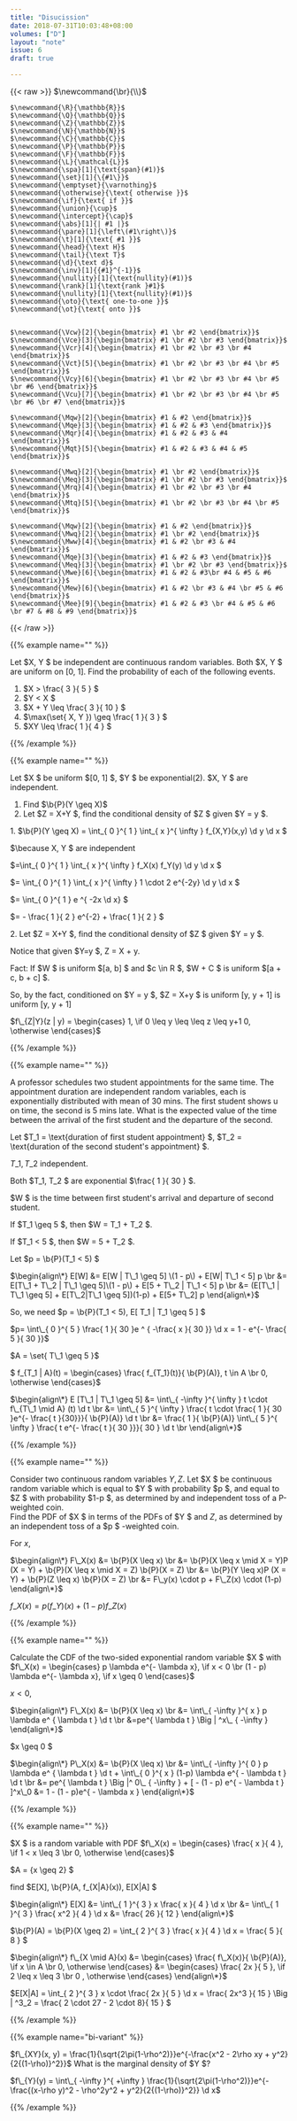```yaml
---
title: "Disucission"
date: 2018-07-31T10:03:48+08:00
volumes: ["D"]
layout: "note"
issue: 6
draft: true

---
```



<!--more-->

<div class="latex-macros">
  {{< raw >}}
    $\newcommand{\br}{\\}$

    $\newcommand{\R}{\mathbb{R}}$
    $\newcommand{\Q}{\mathbb{Q}}$
    $\newcommand{\Z}{\mathbb{Z}}$
    $\newcommand{\N}{\mathbb{N}}$
    $\newcommand{\C}{\mathbb{C}}$
    $\newcommand{\P}{\mathbb{P}}$
    $\newcommand{\F}{\mathbb{F}}$
    $\newcommand{\L}{\mathcal{L}}$
    $\newcommand{\spa}[1]{\text{span}(#1)}$
    $\newcommand{\set}[1]{\{#1\}}$
    $\newcommand{\emptyset}{\varnothing}$
    $\newcommand{\otherwise}{\text{ otherwise }}$
    $\newcommand{\if}{\text{ if }}$
    $\newcommand{\union}{\cup}$
    $\newcommand{\intercept}{\cap}$
    $\newcommand{\abs}[1]{| #1 |}$
    $\newcommand{\pare}[1]{\left\(#1\right\)}$
    $\newcommand{\t}[1]{\text{ #1 }}$
    $\newcommand{\head}{\text H}$
    $\newcommand{\tail}{\text T}$
    $\newcommand{\d}{\text d}$
    $\newcommand{\inv}[1]{{#1}^{-1}}$
    $\newcommand{\nullity}[1]{\text{nullity}(#1)}$
    $\newcommand{\rank}[1]{\text{rank }#1}$
    $\newcommand{\nullity}[1]{\text{nullity}(#1)}$
    $\newcommand{\oto}{\text{ one-to-one }}$
    $\newcommand{\ot}{\text{ onto }}$


    $\newcommand{\Vcw}[2]{\begin{bmatrix} #1 \br #2 \end{bmatrix}}$
    $\newcommand{\Vce}[3]{\begin{bmatrix} #1 \br #2 \br #3 \end{bmatrix}}$
    $\newcommand{\Vcr}[4]{\begin{bmatrix} #1 \br #2 \br #3 \br #4 \end{bmatrix}}$
    $\newcommand{\Vct}[5]{\begin{bmatrix} #1 \br #2 \br #3 \br #4 \br #5 \end{bmatrix}}$
    $\newcommand{\Vcy}[6]{\begin{bmatrix} #1 \br #2 \br #3 \br #4 \br #5 \br #6 \end{bmatrix}}$
    $\newcommand{\Vcu}[7]{\begin{bmatrix} #1 \br #2 \br #3 \br #4 \br #5 \br #6 \br #7 \end{bmatrix}}$

    $\newcommand{\Mqw}[2]{\begin{bmatrix} #1 & #2 \end{bmatrix}}$
    $\newcommand{\Mqe}[3]{\begin{bmatrix} #1 & #2 & #3 \end{bmatrix}}$
    $\newcommand{\Mqr}[4]{\begin{bmatrix} #1 & #2 & #3 & #4 \end{bmatrix}}$
    $\newcommand{\Mqt}[5]{\begin{bmatrix} #1 & #2 & #3 & #4 & #5 \end{bmatrix}}$

    $\newcommand{\Mwq}[2]{\begin{bmatrix} #1 \br #2 \end{bmatrix}}$
    $\newcommand{\Meq}[3]{\begin{bmatrix} #1 \br #2 \br #3 \end{bmatrix}}$
    $\newcommand{\Mrq}[4]{\begin{bmatrix} #1 \br #2 \br #3 \br #4 \end{bmatrix}}$
    $\newcommand{\Mtq}[5]{\begin{bmatrix} #1 \br #2 \br #3 \br #4 \br #5 \end{bmatrix}}$

    $\newcommand{\Mqw}[2]{\begin{bmatrix} #1 & #2 \end{bmatrix}}$
    $\newcommand{\Mwq}[2]{\begin{bmatrix} #1 \br #2 \end{bmatrix}}$
    $\newcommand{\Mww}[4]{\begin{bmatrix} #1 & #2 \br #3 & #4 \end{bmatrix}}$
    $\newcommand{\Mqe}[3]{\begin{bmatrix} #1 & #2 & #3 \end{bmatrix}}$
    $\newcommand{\Meq}[3]{\begin{bmatrix} #1 \br #2 \br #3 \end{bmatrix}}$
    $\newcommand{\Mwe}[6]{\begin{bmatrix} #1 & #2 & #3\br #4 & #5 & #6 \end{bmatrix}}$
    $\newcommand{\Mew}[6]{\begin{bmatrix} #1 & #2 \br #3 & #4 \br #5 & #6 \end{bmatrix}}$
    $\newcommand{\Mee}[9]{\begin{bmatrix} #1 & #2 & #3 \br #4 & #5 & #6 \br #7 & #8 & #9 \end{bmatrix}}$
  {{< /raw >}}
</div>

{{% example name="" %}}

Let $X, Y $ be independent are continuous random variables. Both $X, Y $ are uniform on [0, 1]. Find the probability of each of the following events. <br>
1. $X > \frac{ 3 }{ 5 } $ <br>
2. $Y < X $ <br>
3. $X + Y \leq \frac{ 3 }{ 10 } $ <br>
4. $\max(\set{ X, Y }) \geq \frac{ 1 }{ 3 } $ <br>
5. $XY \leq \frac{ 1 }{ 4 } $

{{% /example %}}

{{% example name="" %}}

Let $X $ be uniform $[0, 1] $, $Y $ be exponential(2). $X, Y $ are independent. <br>
1. Find $\b{P}(Y \geq X)$ <br>
2. Let $Z = X+Y $, find the conditional density of $Z $ given $Y = y $.

1\. $\b{P}(Y \geq X) = \int\_{ 0 }^{ 1 } \int\_{ x }^{ \infty } f\_{X,Y}(x,y) \d y \d x $

$\because X, Y $ are independent

$=\int\_{ 0 }^{ 1 } \int\_{ x }^{ \infty } f\_X(x) f\_Y(y) \d y \d x $

$= \int\_{ 0 }^{ 1 } \int\_{ x }^{ \infty } 1 \cdot 2 e^{-2y} \d y \d x $

$= \int\_{ 0 }^{ 1 } e ^{ -2x  \d x} $

$= - \frac{ 1 }{ 2 } e^{-2} + \frac{ 1 }{ 2 } $


2\. Let $Z = X+Y $, find the conditional density of $Z $ given $Y = y $.

Notice that given $Y=y $, Z = X + y.

Fact: If $W $ is uniform $[a, b] $ and $c \in R $, $W + C $ is uniform $[a + c, b + c] $.

So, by the fact, conditioned on $Y = y $, $Z = X+y $ is uniform [y, y + 1] is uniform [y, y + 1]

$f\_{Z|Y}(z | y) = \begin{cases}
1, \if 0 \leq y \leq \leq z \leq y+1
0, \otherwise
\end{cases}$

{{% /example %}}

{{% example name="" %}}

A professor schedules two student appointments for the same time. The appointment duration are independent random variables, each is exponentially distributed with mean of 30 mins. The first student shows u on time, the second is 5 mins late. What is the expected value of the time between the arrival of the first student and the departure of the second.

Let $T\_1 = \text{duration of first student appointment} $, $T\_2 = \text{duration of the second student's appointment} $.

$T\_1, T\_2$ independent.


Both $T\_1, T\_2 $ are exponential $\frac{ 1 }{ 30 } $.

$W $ is the time between first student's arrival and departure of second student.

If $T\_1 \geq 5 $, then $W = T\_1 + T\_2 $.

If $T\_1 < 5 $, then $W = 5 + T\_2  $.

Let $p = \b{P}(T\_1 < 5) $

$\begin{align\*}
E[W] &= E[W | T\_1 \geq 5] \(1 - p\) + E[W| T\_1 < 5] p \br
&= E[T\_1 + T\_2 | T\_1 \geq 5]\(1 - p\) + E[5 + T\_2 | T\_1 < 5] p \br
&= (E[T\_1 | T\_1 \geq 5] + E[T\_2|T\_1 \geq 5])(1-p) + E[5+ T\_2] p
\end{align\*}$

So, we need $p = \b{P}(T\_1 < 5), E[ T\_1 | T\_1 \geq 5 ] $

$p= \int\_{ 0 }^{ 5 } \frac{ 1 }{ 30 }e ^ { -\frac{ x }{ 30 }} \d x = 1 - e^{- \frac{ 5 }{ 30 }}$

$A = \set{ T\_1 \geq 5 }$

$ f\_{T\_1 | A}(t) =
\begin{cases}
  \frac{ f\_{T\_1}(t)}{ \b{P}(A)}, t \in A \br
  0,  \otherwise
\end{cases}$

$\begin{align\*}
E [T\_1 | T\_1 \geq 5] &= \int\_{ -\infty }^{ \infty } t \cdot f\_{T\_1 \mid A} (t) \d t \br
&= \int\_{ 5 }^{ \infty } \frac{ t \cdot \frac{ 1 }{ 30 }e^{- \frac{ t }{30}}}{ \b{P}(A)} \d t \br
&= \frac{ 1 }{ \b{P}(A)} \int\_{ 5 }^{ \infty }  \frac{ t e^{- \frac{ t }{ 30 }}}{ 30 } \d t \br
\end{align\*}$


{{% /example %}}

{{% example name="" %}}

Consider two continuous random variables $Y, Z$. Let $X $ be continuous random variable which is equal to $Y $ with probability $p $, and equal to $Z $ with probability $1-p $, as determined by and independent toss of a P-weighted coin.
<br>Find the PDF of $X $ in terms of the PDFs of $Y $ and $Z$, as determined by an independent toss of a $p $ -weighted coin.

For $x$,

$\begin{align\*}
F\_X(x) &= \b{P}(X \leq x) \br
&= \b{P}(X \leq x \mid X = Y)P (X = Y) + \b{P}(X \leq x \mid X = Z) \b{P}(X = Z) \br
&= \b{P}(Y \leq x)P (X = Y) + \b{P}(Z \leq x) \b{P}(X = Z) \br
&= F\_y(x) \cdot p + F\_Z(x) \cdot (1-p)
\end{align\*}$

$f\_X(x) = p(f\_Y)(x) + (1 - p)f\_Z(x)$

{{% /example %}}

{{% example name="" %}}

Calculate the CDF of the two-sided exponential random variable $X $ with $f\_X(x) = \begin{cases}
p \lambda e^{- \lambda x}, \if x < 0 \br
(1 - p) \lambda e^{- \lambda x}, \if x \geq 0
\end{cases}$

$x < 0,$

$\begin{align\*}
F\_X(x) &= \b{P}(X \leq x)  \br
&= \int\_{ -\infty }^{ x } p \lambda e^ { \lambda t } \d t \br
&=pe^{ \lambda t } \Big | ^x\_ { -\infty }
\end{align\*}$

$x \geq 0 $

$\begin{align\*}
P\_X(x) &= \b{P}(X \leq x) \br
&= \int\_{ -\infty }^{ 0 } p \lambda e^ { \lambda t } \d t + \int\_{ 0 }^{ x } (1-p) \lambda e^{ - \lambda t } \d t \br
&= pe^{ \lambda t } \Big |^ 0\_ { -\infty } + [ - (1 - p) e^{ - \lambda t } ]^x\_0
&= 1 - (1 - p)e^{ - \lambda x }
\end{align\*}$

{{% /example %}}

{{% example name="" %}}

$X $ is a random variable with PDF $f\_X(x) = \begin{cases}
\frac{ x }{ 4 }, \if 1 < x \leq 3 \br
0, \otherwise
\end{cases}$

$A = {x \geq 2} $

find $E[X], \b{P}(A, f\_{X|A}(x)), E[X|A] $

$\begin{align\*}
 E[X] &= \int\_{ 1 }^{ 3 } x \frac{ x }{ 4 } \d x \br
&= \int\_{ 1 }^{ 3 } \frac{ x^2 }{ 4 } \d x
&= \frac{ 26 }{ 12 }
\end{align\*}$

$\b{P}(A) = \b{P}(X \geq 2) = \int\_{ 2 }^{ 3 } \frac{ x }{ 4 } \d x = \frac{ 5 }{ 8 } $

$\begin{align\*}
f\_{X \mid A}(x) &= \begin{cases}
  \frac{ f\_X(x)}{ \b{P}(A)}, \if x \in A \br
  0, \otherwise
\end{cases}
&= \begin{cases}
\frac{ 2x }{ 5 }, \if 2 \leq x \leq 3 \br
0 , \otherwise
\end{cases}
\end{align\*}$

$E[X|A] = \int\_{ 2 }^{ 3 } x \cdot \frac{ 2x }{ 5 } \d x = \frac{ 2x^3 }{ 15 } \Big | ^3\_2 = \frac{ 2 \cdot 27 - 2 \cdot 8}{ 15 } $

{{% /example %}}

{{% example name="bi-variant" %}}

$f\_{XY}(x, y) = \frac{1}{\sqrt{2\pi(1-\rho^2)}}e^{-\frac{x^2 - 2\rho xy + y^2}{2{(1-\rho)}^2}}$
What is the marginal density of $Y $?

$f\_{Y}(y) = \int\_{ -\infty }^{ +\infty } \frac{1}{\sqrt{2\pi(1-\rho^2)}}e^{-\frac{(x-\rho y)^2 - \rho^2y^2 + y^2}{2{(1-\rho)}^2}} \d x$

{{% /example %}}

